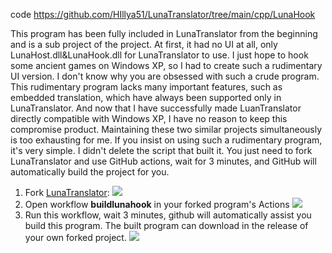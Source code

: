code https://github.com/HIllya51/LunaTranslator/tree/main/cpp/LunaHook

This program has been fully included in LunaTranslator from the beginning and is a sub project of the project.
At first, it had no UI at all, only LunaHost.dll&LunaHook.dll for LunaTranslator to use. I just hope to hook some ancient games on Windows XP, so I had to create such a rudimentary UI version.
I don't know why you are obsessed with such a crude program. This rudimentary program lacks many important features, such as embedded translation, which have always been supported only in LunaTranslator.
And now that I have successfully made LuanTranslator directly compatible with Windows XP, I have no reason to keep this compromise product. Maintaining these two similar projects simultaneously is too exhausting for me.
If you insist on using such a rudimentary program, it's very simple. I didn't delete the script that built it. You just need to fork LunaTranslator and use GitHub actions, wait for 3 minutes, and GitHub will automatically build the project for you.

1. Fork [LunaTranslator](https://github.com/HIllya51/LunaTranslator/fork):
   ![](https://p.inari.site/guest/24-11/16/6738474d612e5.png)
2. Open workflow **buildlunahook** in your forked program's Actions
   ![](https://p.inari.site/guest/24-11/16/6738474d77a9e.png)
3. Run this workflow, wait 3 minutes, github will automatically assist you build this program. The built program can download in the release of your own forked project.
   ![](https://p.inari.site/guest/24-11/16/6738474e45378.png)
